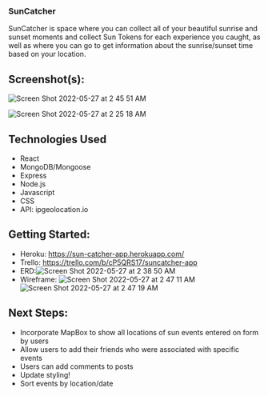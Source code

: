 ### SunCatcher
SunCatcher is space where you can collect all of your beautiful sunrise and sunset moments and collect Sun Tokens for each experience you caught, as well as where you can go to get information about the sunrise/sunset time based on your location.

## Screenshot(s): 
![Screen Shot 2022-05-27 at 2 45 51 AM](https://user-images.githubusercontent.com/42722554/170675326-f335c948-d4e6-4f52-ba65-d045ff34573f.png)

![Screen Shot 2022-05-27 at 2 25 18 AM](https://user-images.githubusercontent.com/42722554/170674810-6abb91fb-b835-4a73-ab7a-73989e4fe796.png)


## Technologies Used
- React
- MongoDB/Mongoose
- Express
- Node.js
- Javascript
- CSS
- API: ipgeolocation.io

## Getting Started: 
- Heroku: https://sun-catcher-app.herokuapp.com/
- Trello: https://trello.com/b/cP5QRS17/suncatcher-app
- ERD:![Screen Shot 2022-05-27 at 2 38 50 AM](https://user-images.githubusercontent.com/42722554/170674107-b39436fb-4064-4f57-89c7-0c8d3990f895.png)
- Wireframe: ![Screen Shot 2022-05-27 at 2 47 11 AM](https://user-images.githubusercontent.com/42722554/170676075-d26f74c9-118f-4554-8e49-dece49970eee.png)
![Screen Shot 2022-05-27 at 2 47 19 AM](https://user-images.githubusercontent.com/42722554/170676095-69697421-788b-4eb0-aade-3d9264e88019.png)

## Next Steps: 
- Incorporate MapBox to show all locations of sun events entered on form by users
- Allow users to add their friends who were associated with specific events
- Users can add comments to posts
- Update styling! 
- Sort events by location/date

